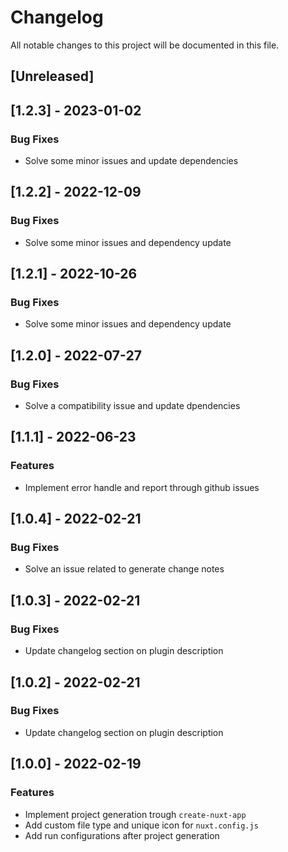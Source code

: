 # Changelog

All notable changes to this project will be documented in this file.

## [Unreleased]
## [1.2.3] - 2023-01-02

### Bug Fixes

- Solve some minor issues and update dependencies

## [1.2.2] - 2022-12-09

### Bug Fixes

- Solve some minor issues and dependency update

## [1.2.1] - 2022-10-26

### Bug Fixes

- Solve some minor issues and dependency update

## [1.2.0] - 2022-07-27

### Bug Fixes

- Solve a compatibility issue and update dpendencies

## [1.1.1] - 2022-06-23

### Features

- Implement error handle and report through github issues

## [1.0.4] - 2022-02-21

### Bug Fixes

- Solve an issue related to generate change notes

## [1.0.3] - 2022-02-21

### Bug Fixes

- Update changelog section on plugin description

## [1.0.2] - 2022-02-21

### Bug Fixes

- Update changelog section on plugin description

## [1.0.0] - 2022-02-19

### Features

- Implement project generation trough `create-nuxt-app`
- Add custom file type and unique icon for `nuxt.config.js`
- Add run configurations after project generation

<!-- generated by git-cliff -->
